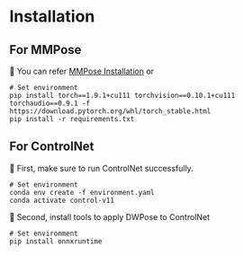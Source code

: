 # Installation
## For MMPose
🌵 You can refer [MMPose Installation](https://mmpose.readthedocs.io/en/latest/installation.html) or
```
# Set environment
pip install torch==1.9.1+cu111 torchvision==0.10.1+cu111 torchaudio==0.9.1 -f https://download.pytorch.org/whl/torch_stable.html
pip install -r requirements.txt
```

## For ControlNet
🌵 First, make sure to run ControlNet successfully.
```
# Set environment
conda env create -f environment.yaml
conda activate control-v11
```
🌵 Second, install tools to apply DWPose to ControlNet
```
# Set environment
pip install onnxruntime
```